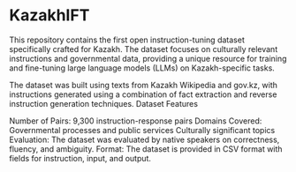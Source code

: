 # KazakhIFT
This repository contains the first open instruction-tuning dataset specifically crafted for Kazakh. The dataset focuses on culturally relevant instructions and governmental data, providing a unique resource for training and fine-tuning large language models (LLMs) on Kazakh-specific tasks.

The dataset was built using texts from Kazakh Wikipedia and gov.kz, with instructions generated using a combination of fact extraction and reverse instruction generation techniques.
Dataset Features

Number of Pairs: 9,300 instruction-response pairs
Domains Covered:
Governmental processes and public services
Culturally significant topics
Evaluation: The dataset was evaluated by native speakers on correctness, fluency, and ambiguity.
Format: The dataset is provided in CSV format with fields for instruction, input, and output.
